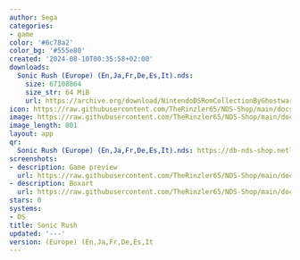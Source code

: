 ```yaml
---
author: Sega
categories:
- game
color: '#6c78a2'
color_bg: '#555e80'
created: '2024-08-10T00:35:58+02:00'
downloads:
  Sonic Rush (Europe) (En,Ja,Fr,De,Es,It).nds:
    size: 67108864
    size_str: 64 MiB
    url: https://archive.org/download/NintendoDSRomCollectionByGhostware/Sonic%20Rush%20%28Europe%29%20%28En%2CJa%2CFr%2CDe%2CEs%2CIt%29.nds
icon: https://raw.githubusercontent.com/TheRinzler65/NDS-Shop/main/docs/assets/images/icons/sonicrush.png
image: https://raw.githubusercontent.com/TheRinzler65/NDS-Shop/main/docs/assets/images/icons/sonicrush.png
image_length: 801
layout: app
qr:
  Sonic Rush (Europe) (En,Ja,Fr,De,Es,It).nds: https://db-nds-shop.netlify.app/assets/images/qr/sonic-rush-europe-enjafrdeesit-nds.png
screenshots:
- description: Game preview
  url: https://raw.githubusercontent.com/TheRinzler65/NDS-Shop/main/docs/assets/images/screenshots/sonicrush/sonicrush.png
- description: Boxart
  url: https://raw.githubusercontent.com/TheRinzler65/NDS-Shop/main/docs/assets/images/boxart/Sonic%20Rush%20(Europe)%20(En%2CJa%2CFr%2CDe%2CEs%2CIt).nds.png
stars: 0
systems:
- DS
title: Sonic Rush
updated: '---'
version: (Europe) (En,Ja,Fr,De,Es,It
---
```


